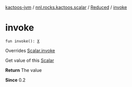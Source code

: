[kactoos-jvm](../../index.md) / [nnl.rocks.kactoos.scalar](../index.md) / [Reduced](index.md) / [invoke](./invoke.md)

# invoke

`fun invoke(): `[`X`](index.md#X)

Overrides [Scalar.invoke](../../nnl.rocks.kactoos/-scalar/invoke.md)

Get value of this [Scalar](../../nnl.rocks.kactoos/-scalar/index.md)

**Return**
The value

**Since**
0.2

